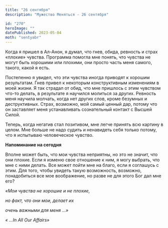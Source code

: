 ```yaml
---
title: "26 сентября"
description: "Мужество Меняться - 26 сентября"

id: "270"
heroImage: ""
datePublished: 2023-05-04
moth: "sentyabr"
---
```


Когда я пришел в Ал-Анон, я думал, что гнев, обида, ревность и страх «плохие»
чувства. Программа помогла мне понять, что чувства не могут быть хорошими или
плохими, они просто часть меня самого, такого, какой я есть.

Постепенно я увидел, что эти чувства иногда приводят к хорошим результатам.
Гнев привел к некоторым конструктивным изменениям в моей жизни. Я так страдал
от обид, что мне пришлось с этим чувством что-то делать, в результате я
научился молиться за других. Ревность меня научила молчать, когда нет других
слов, кроме безумных и деструктивных. Страх, возможно, мой самый ценный дар,
потому что он заставляет меня устанавливать сознательный контакт с Высшей
Силой.

Теперь, когда негатив стал позитивом, мне легче принять всю картину в целом.
Мне больше не надо судить и ненавидеть себя только потому, что я испытываю
человеческое чувство.

**Напоминание на сегодня**

Вполне может быть, что мои чувства неприятны, но это не значит, что они
плохие. Если я изменю свое отношение к ним, я могу выбрать, что мне с ними
делать. Все может пойти мне на благо, если я соглашусь с этим. Для того, чтобы
увидеть такую возможность, возможно, понадобиться все мое воображение, но
разве не для этого Бог дал мне его?

_«Мои чувства не хорошие и не плохие,_

_но факт, что они мои, делает их_

_очень важными для меня …»_

_« …In All Our Affairs»_
